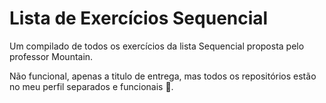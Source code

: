 # Lista de Exercícios Sequencial

Um compilado de todos os exercícios da lista Sequencial proposta pelo professor Mountain.

Não funcional, apenas a titulo de entrega, mas todos os repositórios estão no meu perfil separados e funcionais 🖤.